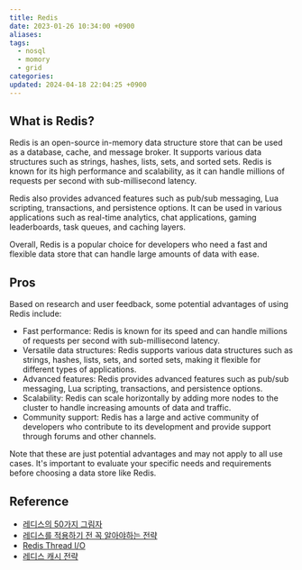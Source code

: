 ```yaml
---
title: Redis
date: 2023-01-26 10:34:00 +0900
aliases: 
tags:
  - nosql
  - momory
  - grid
categories: 
updated: 2024-04-18 22:04:25 +0900
---
```


## What is Redis?

Redis is an open-source in-memory data structure store that can be used as a database, cache, and message broker. It supports various data structures such as strings, hashes, lists, sets, and sorted sets. Redis is known for its high performance and scalability, as it can handle millions of requests per second with sub-millisecond latency.

Redis also provides advanced features such as pub/sub messaging, Lua scripting, transactions, and persistence options. It can be used in various applications such as real-time analytics, chat applications, gaming leaderboards, task queues, and caching layers.

Overall, Redis is a popular choice for developers who need a fast and flexible data store that can handle large amounts of data with ease.

## Pros

Based on research and user feedback, some potential advantages of using Redis include:

- Fast performance: Redis is known for its speed and can handle millions of requests per second with sub-millisecond latency.
- Versatile data structures: Redis supports various data structures such as strings, hashes, lists, sets, and sorted sets, making it flexible for different types of applications.
- Advanced features: Redis provides advanced features such as pub/sub messaging, Lua scripting, transactions, and persistence options.
- Scalability: Redis can scale horizontally by adding more nodes to the cluster to handle increasing amounts of data and traffic.
- Community support: Redis has a large and active community of developers who contribute to its development and provide support through forums and other channels.

Note that these are just potential advantages and may not apply to all use cases. It's important to evaluate your specific needs and requirements before choosing a data store like Redis.

## Reference

- [레디스의 50가지 그림자](https://papercut.blog/235?category=232322)
- [레디스를 적용하기 전 꼭 알아야하는 전략](https://velog.io/@youngerjesus/Redis-%EB%A5%BC-%EC%8B%A4%EB%AC%B4%EC%97%90-%EC%82%AC%EC%9A%A9%ED%95%98%EA%B8%B0-%EC%A0%84-%EA%BC%AD-%EC%95%8C%EC%95%84%EC%95%BC-%ED%95%98%EB%8A%94-%EC%A0%84%EB%9E%B5)
- [Redis Thread I/O](https://charsyam.wordpress.com/2020/05/05/%EC%9E%85-%EA%B0%9C%EB%B0%9C-redis-6-0-threadedio%EB%A5%BC-%EC%95%8C%EC%95%84%EB%B3%B4%EC%9E%90/)
- [레디스 캐시 전략](https://inpa.tistory.com/entry/REDIS-%F0%9F%93%9A-%EC%BA%90%EC%8B%9CCache-%EC%84%A4%EA%B3%84-%EC%A0%84%EB%9E%B5-%EC%A7%80%EC%B9%A8-%EC%B4%9D%EC%A0%95%EB%A6%AC)
